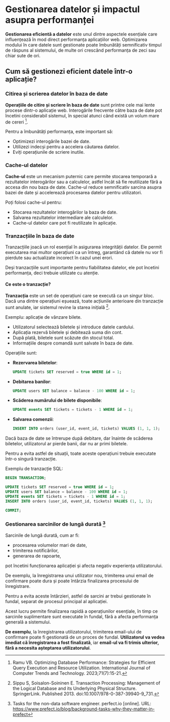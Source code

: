 # Gestionarea datelor și impactul asupra performanței

**Gestionarea eficientă a datelor** este unul dintre aspectele esențiale care influențează în mod direct performanța aplicațiilor web. Optimizarea modului în care datele sunt gestionate poate îmbunătăți semnificativ timpul de răspuns al sistemului, de multe ori crescând performanța de zeci sau chiar sute de ori.

## Cum să gestionezi eficient datele într-o aplicație?

### Citirea și scrierea datelor în baza de date

**Operațiile de citire și scriere în baza de date** sunt printre cele mai lente procese dintr-o aplicație web. Interogările frecvente către baza de date pot încetini considerabil sistemul, în special atunci când există un volum mare de cereri [^1].

Pentru a îmbunătăți performanța, este important să:

- Optimizezi interogările bazei de date.
- Utilizezi indecși pentru a accelera căutarea datelor.
- Eviți operațiunile de scriere inutile.

### Cache-ul datelor

**Cache-ul** este un mecanism puternic care permite stocarea temporară a rezultatelor interogărilor sau a calculelor, astfel încât să fie reutilizate fără a accesa din nou baza de date. Cache-ul reduce semnificativ sarcina asupra bazei de date și accelerează procesarea datelor pentru utilizatori.

Poți folosi cache-ul pentru:

- Stocarea rezultatelor interogărilor la baza de date.
- Salvarea rezultatelor intermediare ale calculelor.
- Cache-ul datelor care pot fi reutilizate în aplicație.

### Tranzacțiile în baza de date

Tranzacțiile joacă un rol esențial în asigurarea integrității datelor. Ele permit executarea mai multor operațiuni ca un întreg, garantând că datele nu vor fi pierdute sau actualizate incorect în cazul unei erori.

Deși tranzacțiile sunt importante pentru fiabilitatea datelor, ele pot încetini performanța, deci trebuie utilizate cu atenție.

#### Ce este o tranzacție?

**Tranzacția** este un set de operațiuni care se execută ca un singur bloc. Dacă una dintre operațiuni eșuează, toate acțiunile anterioare din tranzacție sunt anulate, iar sistemul revine la starea inițială [^3].

Exemplu: aplicație de vânzare bilete.

- Utilizatorul selectează biletele și introduce datele cardului.
- Aplicația rezervă biletele și debitează suma din cont.
- După plată, biletele sunt scăzute din stocul total.
- Informațiile despre comandă sunt salvate în baza de date.

Operațiile sunt:

- **Rezervarea biletelor**:
  ```sql
  UPDATE tickets SET reserved = true WHERE id = 1;
  ```
- **Debitarea banilor**:
  ```sql
  UPDATE users SET balance = balance - 100 WHERE id = 1;
  ```
- **Scăderea numărului de bilete disponibile**:
  ```sql
  UPDATE events SET tickets = tickets - 1 WHERE id = 1;
  ```
- **Salvarea comenzii**:
  ```sql
  INSERT INTO orders (user_id, event_id, tickets) VALUES (1, 1, 1);
  ```

Dacă baza de date se întrerupe după debitare, dar înainte de scăderea biletelor, utilizatorul ar pierde banii, dar nu ar primi biletele.

Pentru a evita astfel de situații, toate aceste operațiuni trebuie executate într-o singură tranzacție.

Exemplu de tranzacție SQL:

```sql
BEGIN TRANSACTION;

UPDATE tickets SET reserved = true WHERE id = 1;
UPDATE users SET balance = balance - 100 WHERE id = 1;
UPDATE events SET tickets = tickets - 1 WHERE id = 1;
INSERT INTO orders (user_id, event_id, tickets) VALUES (1, 1, 1);

COMMIT;
```

### Gestionarea sarcinilor de lungă durată [^4]

Sarcinile de lungă durată, cum ar fi:
- procesarea volumelor mari de date,
- trimiterea notificărilor,
- generarea de rapoarte,

pot încetini funcționarea aplicației și afecta negativ experiența utilizatorului.

De exemplu, la înregistrarea unui utilizator nou, trimiterea unui email de confirmare poate dura și poate întârzia finalizarea procesului de înregistrare.

Pentru a evita aceste întârzieri, astfel de sarcini ar trebui gestionate în fundal, separat de procesul principal al aplicației.

Acest lucru permite finalizarea rapidă a operațiunilor esențiale, în timp ce sarcinile suplimentare sunt executate în fundal, fără a afecta performanța generală a sistemului.

**De exemplu**, la înregistrarea utilizatorului, trimiterea email-ului de confirmare poate fi gestionată de un proces de fundal. **Utilizatorul va vedea imediat că înregistrarea a fost finalizată**, iar **email-ul va fi trimis ulterior, fără a necesita așteptarea utilizatorului**.

[^1]: Ramu VB. Optimizing Database Performance: Strategies for Efficient Query Execution and Resource Utilization. International Journal of Computer Trends and Technology. 2023;71(7):15-21.

[^2]: Selvaraj S. Advanced Database Techniques and Optimization. Building Real-Time Marvels with Laravel. Springer, Berkeley, CA. Published 2023. doi:10.1007/978-1-4842-9789-6_17.

[^3]: Sippu S, Soisalon-Soininen E. Transaction Processing: Management of the Logical Database and its Underlying Physical Structure. SpringerLink. Published 2013. doi:10.1007/978-0-387-39940-9_731.

[^4]: Tasks for the non-data software engineer. perfect.io [online]. URL: https://www.prefect.io/blog/background-tasks-why-they-matter-in-prefect